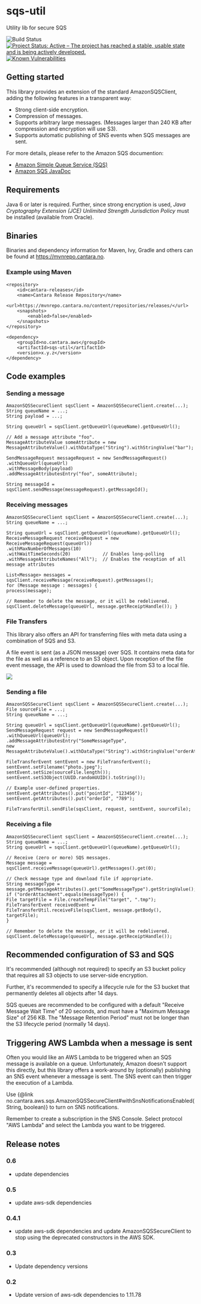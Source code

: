 # sqs-util
Utility lib for secure SQS

![Build Status](https://jenkins.capra.tv/buildStatus/icon?job=Cantara-sqs-util)
[![Project Status: Active – The project has reached a stable, usable state and is being actively developed.](http://www.repostatus.org/badges/latest/active.svg)](http://www.repostatus.org/#active)
[![Known Vulnerabilities](https://snyk.io/test/github/Cantara/sqs-util/badge.svg)](https://snyk.io/test/github/Cantara/sqs-util)


## Getting started

This library provides an extension of the standard AmazonSQSClient, adding the
following features in a transparent way:

*   Strong client-side encryption.
*   Compression of messages.
*   Supports arbitrary large messages. (Messages larger than 240 KB after compression and encryption will use S3).
*   Supports automatic publishing of SNS events when SQS messages are sent.

For more details, please refer to the Amazon SQS documention:

*   [Amazon Simple Queue Service (SQS)](https://aws.amazon.com/sqs/)
*   [Amazon SQS JavaDoc](http://docs.aws.amazon.com/AWSJavaSDK/latest/javadoc/index.html?com/amazonaws/services/sqs/)

## Requirements
Java 6 or later is required. Further, since strong encryption is used, _Java Cryptography Extension (JCE) Unlimited Strength Jurisdiction Policy_ must be installed (available from Oracle).

## Binaries
Binaries and dependency information for Maven, Ivy, Gradle and others can be
found at https://mvnrepo.cantara.no.

### Example using Maven
```
<repository>
    <id>cantara-releases</id>
    <name>Cantara Release Repository</name>
    <url>https://mvnrepo.cantara.no/content/repositories/releases/</url>
    <snapshots>
        <enabled>false</enabled>
    </snapshots>
</repository>
```


```
<dependency>
    <groupId>no.cantara.aws</groupId>
    <artifactId>sqs-util</artifactId>
    <version>x.y.z</version>
</dependency>
```

## Code examples
### Sending a message

``` 
AmazonSQSSecureClient sqsClient = AmazonSQSSecureClient.create(...); 
String queueName = ...; 
String payload = ...;

String queueUrl = sqsClient.getQueueUrl(queueName).getQueueUrl();

// Add a message attribute "foo".
MessageAttributeValue someAttribute = new MessageAttributeValue().withDataType("String").withStringValue("bar");

SendMessageRequest messageRequest = new SendMessageRequest()
.withQueueUrl(queueUrl)
.withMessageBody(payload)
.addMessageAttributesEntry("foo", someAttribute);

String messageId = sqsClient.sendMessage(messageRequest).getMessageId();
```

### Receiving messages
```
AmazonSQSSecureClient sqsClient = AmazonSQSSecureClient.create(...);
String queueName = ...;

String queueUrl = sqsClient.getQueueUrl(queueName).getQueueUrl();
ReceiveMessageRequest receiveRequest = new ReceiveMessageRequest(queueUrl))
.withMaxNumberOfMessages(10)
.withWaitTimeSeconds(20)            // Enables long-polling
.withMessageAttributeNames("All");  // Enables the reception of all message attributes

List<Message> messages = sqsClient.receiveMessage(receiveRequest).getMessages();
for (Message message : messages) {
process(message);

// Remember to delete the message, or it will be redelivered.
sqsClient.deleteMessage(queueUrl, message.getReceiptHandle()); }
```

### File Transfers

This library also offers an API for transferring files with meta data using a combination of SQS and S3.

A file event is sent (as a JSON message) over SQS. It contains meta data for the file as well as a reference to an S3 object. Upon reception of the file event message, the API is used to download the file from S3 to a local file.

![](https://raw.githubusercontent.com/Cantara/sqs-util/master/src/main/javadoc/no/cantara/aws/sqs/doc-files/file-transfer.png)

### Sending a file
``` 
AmazonSQSSecureClient sqsClient = AmazonSQSSecureClient.create(...); 
File sourceFile = ...; 
String queueName = ...;

String queueUrl = sqsClient.getQueueUrl(queueName).getQueueUrl();
SendMessageRequest request = new SendMessageRequest()
.withQueueUrl(queueUrl);
.addMessageAttributesEntry("SomeMessageType",
new MessageAttributeValue().withDataType("String").withStringValue("orderAttachment"));

FileTransferEvent sentEvent = new FileTransferEvent();
sentEvent.setFilename("photo.jpeg");
sentEvent.setSize(sourceFile.length());
sentEvent.setS3Object(UUID.randomUUID().toString());

// Example user-defined properties.
sentEvent.getAttributes().put("pointId", "123456");
sentEvent.getAttributes().put("orderId", "789");

FileTransferUtil.sendFile(sqsClient, request, sentEvent, sourceFile);
```


### Receiving a file
``` 
AmazonSQSSecureClient sqsClient = AmazonSQSSecureClient.create(...); 
String queueName = ...; 
String queueUrl = sqsClient.getQueueUrl(queueName).getQueueUrl();

// Receive (zero or more) SQS messages.
Message message = sqsClient.receiveMessage(queueUrl).getMessages().get(0);

// Check message type and download file if appropriate.
String messageType = message.getMessageAttributes().get("SomeMessageType").getStringValue();
if ("orderAttachment".equals(messageType)) {
File targetFile = File.createTempFile("target", ".tmp");
FileTransferEvent receivedEvent = FileTransferUtil.receiveFile(sqsClient, message.getBody(), targetFile);
}

// Remember to delete the message, or it will be redelivered.
sqsClient.deleteMessage(queueUrl, message.getReceiptHandle());
```

## Recommended configuration of S3 and SQS
It's recommended (although not required) to specify an S3 bucket policy that requires all S3 objects to use server-side encryption.

Further, it's recommended to specify a lifecycle rule for the S3 bucket that permanently deletes all objects after 14 days.

SQS queues are recommended to be configured with a default "Receive Message Wait Time" of 20 seconds, and must have a "Maximum Message Size" of 256 KB. The "Message Retention Period" must not be longer than the S3 lifecycle period (normally 14 days).

## Triggering AWS Lambda when a message is sent
Often you would like an AWS Lambda to be triggered when an SQS message is available on a queue. Unfortunately, Amazon doesn't support this directly, but this library offers a work-around by (optionally) publishing an SNS event whenever a message is sent. The SNS event can then trigger the execution of a Lambda.

Use {@link no.cantara.aws.sqs.AmazonSQSSecureClient#withSnsNotificationsEnabled(String, boolean)} to turn on SNS notifications.

Remember to create a subscription in the SNS Console. Select protocol "AWS Lambda" and select the Lambda you want to be triggered.


## Release notes
### 0.6
- update dependencies
### 0.5
- update aws-sdk dependencies 
### 0.4.1
- update aws-sdk dependencies and update AmazonSQSSecureClient to stop using the deprecated constructors in the AWS SDK. 
### 0.3
- Update dependency versions
### 0.2
- Update version of aws-sdk dependencies to 1.11.78
